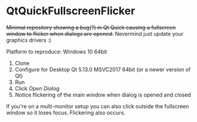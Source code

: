 # QtQuickFullscreenFlicker
~~Minimal repository showing a bug(?) in Qt Quick causing a fullscreen window to flicker when dialogs are opened.~~
Nevermind just update your graphics drivers :)

Platform to reproduce: Windows 10 64bit

1. Clone
2. Configure for Desktop Qt 5.13.0 MSVC2017 64bit (or a newer version of Qt) 
3. Run
4. Click *Open Dialog*
5. Notice flickering of the main window when dialog is opened and closed

If you're on a multi-monitor setup you can also click outside the fullscreen window so it loses focus. Flickering also occurs.
